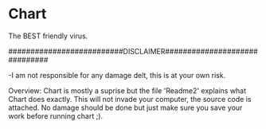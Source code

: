 # Chart
The BEST friendly virus.


##########################DISCLAIMER##############################

-I am not responsible for any damage delt, this is at your own risk.



Overview:
  Chart is mostly a suprise but the file 'Readme2' explains what Chart does exactly.
 This will not invade your computer, the source code is attached.
 No damage should be done but just make sure you save your work before
 running chart ;).
